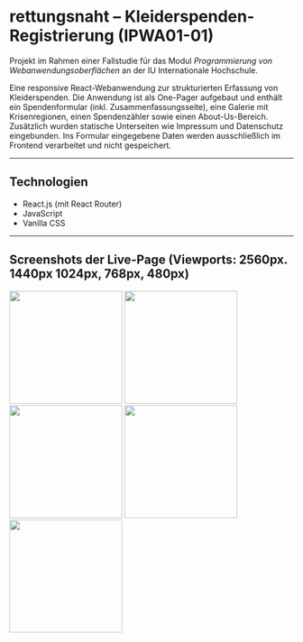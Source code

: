 # rettungsnaht – Kleiderspenden-Registrierung (IPWA01-01)

Projekt im Rahmen einer Fallstudie für das Modul _Programmierung von Webanwendungsoberflächen_ an der IU Internationale Hochschule.

Eine responsive React-Webanwendung zur strukturierten Erfassung von Kleiderspenden. Die Anwendung ist als One-Pager aufgebaut und enthält ein Spendenformular (inkl. Zusammenfassungsseite), eine Galerie mit Krisenregionen, einen Spendenzähler sowie einen About-Us-Bereich. Zusätzlich wurden statische Unterseiten wie Impressum und Datenschutz eingebunden. Ins Formular eingegebene Daten werden ausschließlich im Frontend verarbeitet und nicht gespeichert.

---

## Technologien

- React.js (mit React Router)
- JavaScript
- Vanilla CSS

---

## Screenshots der Live-Page (Viewports: 2560px. 1440px 1024px, 768px, 480px)

<img src="https://github.com/user-attachments/assets/609dad82-8899-4605-be23-9f3673a7c58a" width="200">
<img src="https://github.com/user-attachments/assets/c182b2b5-d76e-40c2-b5dd-6796d139b527" width="200">
<img src="https://github.com/user-attachments/assets/e3e4820b-2f82-460e-ba57-585cc5f5e4d2" width="200">
<img src="https://github.com/user-attachments/assets/f5de0cc2-6210-47c0-9c3d-42852d5fc64c" width="200">
<img src="https://github.com/user-attachments/assets/2cfa4585-4ca8-44d0-a696-ede3d5e035fc" width="200">

